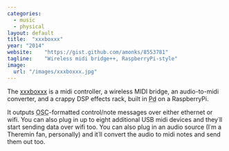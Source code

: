 ```yaml
---
categories:
  - music
  - physical
layout: default
title:  "xxxboxxx"
year: "2014"
website:    "https://gist.github.com/amonks/8553781"
tagline:    "Wireless midi bridge++, RaspberryPi-style"
image:
  url: "/images/xxxboxxx.jpg"
---
```

The <a href="https://gist.github.com/amonks/8553781">xxxboxxx</a> is a midi controller, a wireless MIDI bridge, an audio-to-midi converter, and a crappy DSP effects rack, built in <abbr title="PureData, the open source Max/MSP">Pd</abbr> on a RaspberryPi.

It outputs <abbr title="Open Sound Contorol">OSC</abbr>-formatted control/note messages over either ethernet or wifi. You can also plug in up to eight additional USB midi devices and they&#8127;ll start sending data over wifi too. You can also plug in an audio source (I&#8127;m a Theremin fan, personally) and it&#8127;ll convert the audio to midi notes and send them out too.

